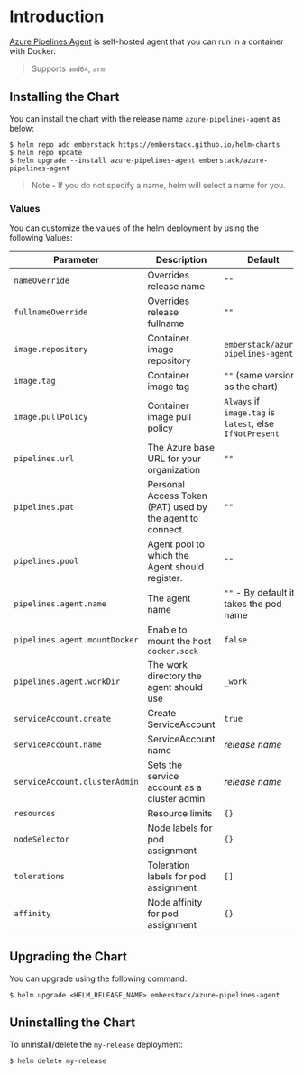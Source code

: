# Introduction
[Azure Pipelines Agent](https://github.com/emberstack/docker-azure-pipelines-agent) is self-hosted agent that you can run in a container with Docker.

> Supports `amd64`, `arm`

## Installing the Chart

You can install the chart with the release name `azure-pipelines-agent` as below:
```shellsession
$ helm repo add emberstack https://emberstack.github.io/helm-charts
$ helm repo update
$ helm upgrade --install azure-pipelines-agent emberstack/azure-pipelines-agent
```
> Note - If you do not specify a name, helm will select a name for you.

### Values
You can customize the values of the helm deployment by using the following Values:

| Parameter                            | Description                                                 | Default                                                 |
| ------------------------------------ | ----------------------------------------------------------- | ------------------------------------------------------- |
| `nameOverride`                       | Overrides release name                                      | `""`                                                    |
| `fullnameOverride`                   | Overrides release fullname                                  | `""`                                                    |
| `image.repository`                   | Container image repository                                  | `emberstack/azure-pipelines-agent`                      |
| `image.tag`                          | Container image tag                                         | `""` (same version as the chart)                        |
| `image.pullPolicy`                   | Container image pull policy                                 | `Always` if `image.tag` is `latest`, else `IfNotPresent`|
| `pipelines.url`                      | The Azure base URL for your organization                    | `""`                                                    |
| `pipelines.pat`                      | Personal Access Token (PAT) used by the agent to connect.   | `""`                                                    |
| `pipelines.pool`                     | Agent pool to which the Agent should register.              | `""`                                                    |
| `pipelines.agent.name`               | The agent name                                              | `""` - By default it takes the pod name                 |
| `pipelines.agent.mountDocker`        | Enable to mount the host `docker.sock`                      | `false`                                                 |
| `pipelines.agent.workDir`            | The work directory the agent should use                     | `_work`                                                 |
| `serviceAccount.create`              | Create ServiceAccount                                       | `true`                                                  |
| `serviceAccount.name`                | ServiceAccount name                                         | _release name_                                          |
| `serviceAccount.clusterAdmin`        | Sets the service account as a cluster admin                 | _release name_                                          |
| `resources`                          | Resource limits                                             | `{}`                                                    |
| `nodeSelector`                       | Node labels for pod assignment                              | `{}`                                                    |
| `tolerations`                        | Toleration labels for pod assignment                        | `[]`                                                    |
| `affinity`                           | Node affinity for pod assignment                            | `{}`                                                    |


## Upgrading the Chart
You can upgrade using the following command:
```console
$ helm upgrade <HELM_RELEASE_NAME> emberstack/azure-pipelines-agent
```

## Uninstalling the Chart
To uninstall/delete the `my-release` deployment:
```console
$ helm delete my-release
```